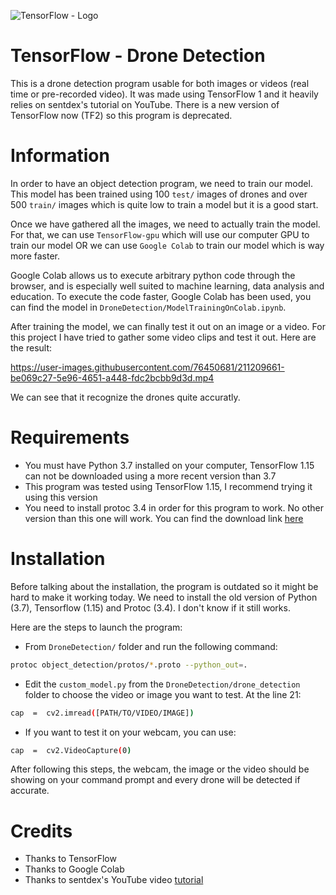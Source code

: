 ![TensorFlow - Logo](https://blogger.googleusercontent.com/img/b/R29vZ2xl/AVvXsEiRgwmbW2Tp7Q_Y3GTKSmkfboFNHuUizDaYh1uLrQSCZarfkvs1mK7OodevH9l318Ls8ddEmKNPewlpVhMJzKvtpktP6TeKniEEMAzgRrHq-D-kIEsoQnZyvc7n4pUVsn1RkFF066dnujQZ1htprWST0uSJftVZxQyc2Qm8aijQTMhrtJlj7rrEc6s7/s1600/Tensorflow-septmber-update-header%20%282%29.png)
# TensorFlow - Drone Detection


This is a drone detection program usable for both images or videos (real time or pre-recorded video). It was made using TensorFlow 1 and it heavily relies on sentdex's tutorial on YouTube. There is a new version of TensorFlow now (TF2) so this program is deprecated.

# Information

In order to have an object detection program, we need to train our model. This model has been trained using 100 `test/` images of drones and over 500 `train/` images which is quite low to train a model but it is a good start.

Once we have gathered all the images, we need to actually train the model. For that, we can use `TensorFlow-gpu` which will use our computer GPU to train our model OR we can use `Google Colab` to train our model which is way more faster.

Google Colab allows us to execute arbitrary python code through the browser, and is especially well suited to machine learning, data analysis and education. 
To execute the code faster, Google Colab has been used, you can find the model in `DroneDetection/ModelTrainingOnColab.ipynb`.

After training the model, we can finally test it out on an image or a video. For this project I have tried to gather some video clips and test it out. Here are the result:

https://user-images.githubusercontent.com/76450681/211209661-be069c27-5e96-4651-a448-fdc2bcbb9d3d.mp4

We can see that it recognize the drones quite accuratly.

# Requirements

- You must have Python 3.7 installed on your computer, TensorFlow 1.15 can not be downloaded using a more recent version than 3.7
- This program was tested using TensorFlow 1.15, I recommend trying it using this version
- You need to install protoc 3.4 in order for this program to work. No other version than this one will work. You can find the download link [here](https://github.com/protocolbuffers/protobuf/releases/tag/v3.4.0)


# Installation

Before talking about the installation, the program is outdated so it might be hard to make it working today. We need to install the old version of Python (3.7), Tensorflow (1.15) and Protoc (3.4). I don't know if it still works.

Here are the steps to launch the program:

- From `DroneDetection/` folder and run the following command:
```sh
protoc object_detection/protos/*.proto --python_out=.
```
- Edit the `custom_model.py` from the `DroneDetection/drone_detection` folder to choose the video or image you want to test.
At the line 21:
```sh
cap  =  cv2.imread([PATH/TO/VIDEO/IMAGE])
```
- If you want to test it on your webcam, you can use:
```sh
cap  =  cv2.VideoCapture(0)
```
After following this steps, the webcam, the image or the video should be showing on your command prompt and every drone will be detected if accurate.
# Credits

- Thanks to TensorFlow
- Thanks to Google Colab
- Thanks to sentdex's YouTube video [tutorial](https://youtube.com/playlist?list=PLQVvvaa0QuDcNK5GeCQnxYnSSaar2tpku)

